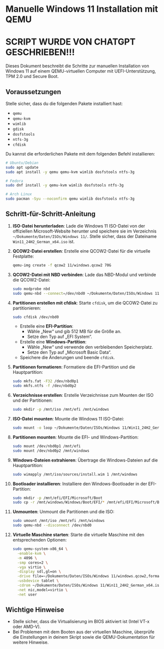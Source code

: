 # Manuelle Windows 11 Installation mit QEMU

# SCRIPT WURDE VON CHATGPT GESCHRIEBEN!!!

Dieses Dokument beschreibt die Schritte zur manuellen Installation von Windows 11 auf einem QEMU-virtuellen Computer mit UEFI-Unterstützung, TPM 2.0 und Secure Boot.

## Voraussetzungen

Stelle sicher, dass du die folgenden Pakete installiert hast:

- `qemu`
- `qemu-kvm`
- `wimlib`
- `gdisk`
- `dosfstools`
- `ntfs-3g`
- `cfdisk`

Du kannst die erforderlichen Pakete mit dem folgenden Befehl installieren:

```bash
# Ubuntu/Debian
sudo apt update
sudo apt install -y qemu qemu-kvm wimlib dosfstools ntfs-3g

# Fedora
sudo dnf install -y qemu-kvm wimlib dosfstools ntfs-3g

# Arch Linux
sudo pacman -Syu --noconfirm qemu wimlib dosfstools ntfs-3g
```

## Schritt-für-Schritt-Anleitung

1. **ISO-Datei herunterladen**:
   Lade die Windows 11 ISO-Datei von der offiziellen Microsoft-Website herunter und speichere sie im Verzeichnis `~/Dokumente/Daten/ISOs/Windows 11/`. Stelle sicher, dass der Dateiname `Win11_24H2_German_x64.iso` ist.

2. **QCOW2-Datei erstellen**:
   Erstelle eine QCOW2-Datei für die virtuelle Festplatte:

   ```bash
   qemu-img create -f qcow2 11/windows.qcow2 70G
   ```

3. **QCOW2-Datei mit NBD verbinden**:
   Lade das NBD-Modul und verbinde die QCOW2-Datei:

   ```bash
   sudo modprobe nbd
   sudo qemu-nbd --connect=/dev/nbd0 ~/Dokumente/Daten/ISOs/Windows 11/windows.qcow2
   ```

4. **Partitionen erstellen mit cfdisk**:
   Starte `cfdisk`, um die QCOW2-Datei zu partitionieren:

   ```bash
   sudo cfdisk /dev/nbd0
   ```

   - Erstelle eine **EFI-Partition**:
     - Wähle „New“ und gib 512 MB für die Größe an.
     - Setze den Typ auf „EFI System“.
   - Erstelle eine **Windows-Partition**:
     - Wähle „New“ und verwende den verbleibenden Speicherplatz.
     - Setze den Typ auf „Microsoft Basic Data“.
   - Speichere die Änderungen und beende `cfdisk`.

5. **Partitionen formatieren**:
   Formatiere die EFI-Partition und die Hauptpartition:

   ```bash
   sudo mkfs.fat -F32 /dev/nbd0p1
   sudo mkfs.ntfs -f /dev/nbd0p2
   ```

6. **Verzeichnisse erstellen**:
   Erstelle Verzeichnisse zum Mounten der ISO und der Partitionen:

   ```bash
   sudo mkdir -p /mnt/iso /mnt/efi /mnt/windows
   ```

7. **ISO-Datei mounten**:
   Mounte die Windows 11 ISO-Datei:

   ```bash
   sudo mount -o loop ~/Dokumente/Daten/ISOs/Windows 11/Win11_24H2_German_x64.iso /mnt/iso
   ```

8. **Partitionen mounten**:
   Mounte die EFI- und Windows-Partition:

   ```bash
   sudo mount /dev/nbd0p1 /mnt/efi
   sudo mount /dev/nbd0p2 /mnt/windows
   ```

9. **Windows-Dateien extrahieren**:
   Übertrage die Windows-Dateien auf die Hauptpartition:

   ```bash
   sudo wimapply /mnt/iso/sources/install.wim 1 /mnt/windows
   ```

10. **Bootloader installieren**:
    Installiere den Windows-Bootloader in der EFI-Partition:

    ```bash
    sudo mkdir -p /mnt/efi/EFI/Microsoft/Boot
    sudo cp -r /mnt/windows/Windows/Boot/EFI/* /mnt/efi/EFI/Microsoft/Boot
    ```

11. **Unmounten**:
    Unmount die Partitionen und die ISO:

    ```bash
    sudo umount /mnt/iso /mnt/efi /mnt/windows
    sudo qemu-nbd --disconnect /dev/nbd0
    ```

12. **Virtuelle Maschine starten**:
    Starte die virtuelle Maschine mit den entsprechenden Optionen:

    ```bash
    sudo qemu-system-x86_64 \
      -enable-kvm \
      -m 4096 \
      -smp cores=2 \
      -vga virtio \
      -display sdl,gl=on \
      -drive file=~/Dokumente/Daten/ISOs/Windows 11/windows.qcow2,format=qcow2,if=virtio \
      -usbdevice tablet \
      -cdrom ~/Dokumente/Daten/ISOs/Windows 11/Win11_24H2_German_x64.iso \
      -net nic,model=virtio \
      -net user
    ```

## Wichtige Hinweise

- Stelle sicher, dass die Virtualisierung im BIOS aktiviert ist (Intel VT-x oder AMD-V).
- Bei Problemen mit dem Booten aus der virtuellen Maschine, überprüfe die Einstellungen in deinem Skript sowie die QEMU-Dokumentation für weitere Hinweise.
